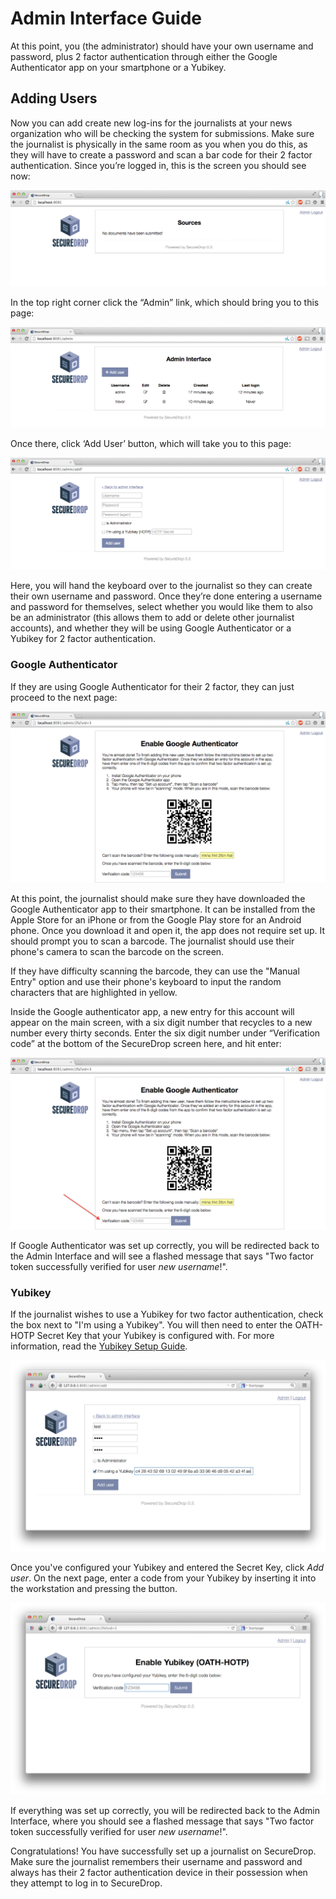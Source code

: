 # Admin Interface Guide

At this point, you (the administrator) should have your own username and password, plus 2 factor authentication through either the Google Authenticator app on your smartphone or a Yubikey.

## Adding Users

Now you can add create new log-ins for the journalists at your news organization who will be checking the system for submissions. Make sure the journalist is physically in the same room as you when you do this, as they will have to create a password and scan a bar code for their 2 factor authentication. Since you’re logged in, this is the screen you should see now:

![“SecureDrop main page”](images/admin_main_home.png)

In the top right corner click the “Admin” link, which should bring you to this page:

![“SecureDrop admin home”](images/admin_secondary_home.png)

Once there, click ‘Add User’ button, which will take you to this page:

![“Add a new user”](images/admin_add_new_user.png)

Here, you will hand the keyboard over to the journalist so they can create their own username and password. Once they’re done entering a username and password for themselves, select whether you would like them to also be an administrator (this allows them to add or delete other journalist accounts), and whether they will be using Google Authenticator or a Yubikey for 2 factor authentication.

### Google Authenticator

If they are using Google Authenticator for their 2 factor, they can just proceed to the next page:

![“Enable Google Authenticator”](images/admin_enable_authenticator.png)

At this point, the journalist should make sure they have downloaded the Google Authenticator app to their smartphone. It can be installed from the Apple Store for an iPhone or from the Google Play store for an Android phone. Once you download it and open it, the app does not require set up. It should prompt you to scan a barcode. The journalist should use their phone's camera to scan the barcode on the screen.

If they have difficulty scanning the barcode, they can use the "Manual Entry" option and use their phone's keyboard to input the random characters that are highlighted in yellow.

Inside the Google authenticator app, a new entry for this account will appear on the main screen, with a six digit number that recycles to a new number every thirty seconds. Enter the six digit number under “Verification code” at the bottom of the SecureDrop screen here, and hit enter:

![“Verify Google Authenticator works”](images/admin_enter_verification.png)

If Google Authenticator was set up correctly, you will be redirected back to the Admin Interface and will see a flashed message that says "Two factor token successfully verified for user *new username*!".

### Yubikey

If the journalist wishes to use a Yubikey for two factor authentication, check the box next to "I'm using a Yubikey". You will then need to enter the OATH-HOTP Secret Key that your Yubikey is configured with. For more information, read the [Yubikey Setup Guide](yubikey_setup.md).

!["Enable Yubikey"](images/admin_enable_yubikey.png)

Once you've configured your Yubikey and entered the Secret Key, click *Add user*. On the next page, enter a code from your Yubikey by inserting it into the workstation and pressing the button.

!["Enable Yubikey"](images/admin_verify_yubikey.png)

If everything was set up correctly, you will be redirected back to the Admin Interface, where you should see a flashed message that says "Two factor token successfully verified for user *new username*!".

Congratulations! You have successfully set up a journalist on SecureDrop. Make sure the journalist remembers their username and password and always has their 2 factor authentication device in their possession when they attempt to log in to SecureDrop.

